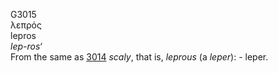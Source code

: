 <body>
  <p>G3015<br>  λεπρός  <br> lepros  <br><i>lep-ros‘ </i><br>From the same as <a href="g3014.htm">3014</a>  <i>scaly</i>, that is, <i>leprous</i> (a <i>leper</i>): - leper.<br></p>
 </body>